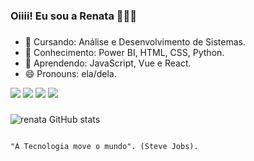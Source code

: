 ### Oiiii! Eu sou a Renata 👋👋😜
###
- 🌱 Cursando: Análise e Desenvolvimento de Sistemas.
- 🌱 Conhecimento: Power BI, HTML, CSS, Python.
- 🌱 Aprendendo: JavaScript, Vue e React.
- 😄 Pronouns: ela/dela.

<a href="https://linkedin.com/in/rsqxda2"><img src="https://img.shields.io/badge/LinkedIn-0077B5?style=for-the-badge&logo=linkedin&logoColor=white"/></a>
<a href="https://github.com/rsqxda"><img src="https://img.shields.io/badge/GitHub-100000?style=for-the-badge&logo=github&logoColor=white"/></a>
<a href="https://twitter.com/rsqxdace"><img src="https://img.shields.io/badge/Twitter-1DA1F2?style=for-the-badge&logo=twitter&logoColor=white"/></a>
<a href="mailto:rsqxda86ti@gmail.com"><img src="https://img.shields.io/badge/Gmail-D14836?style=for-the-badge&logo=gmail&logoColor=white" target="_blank"></a>
###

![renata GitHub stats](https://github-readme-stats.vercel.app/api/top-langs/?username=rsqxda&theme=blue-green)



                                                                                                                                          
                                                                                                                                          
                                                                         "A Tecnologia move o mundo". (Steve Jobs).


